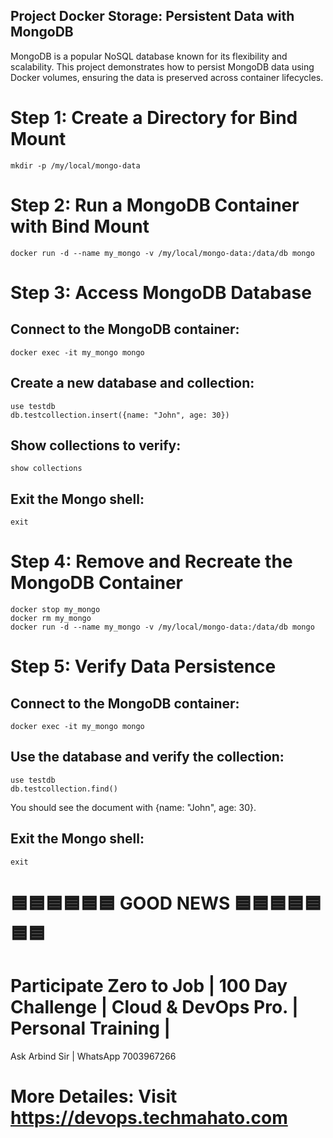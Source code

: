 ## Project Docker Storage: Persistent Data with MongoDB
MongoDB is a popular NoSQL database known for its flexibility and scalability. This project demonstrates how to persist MongoDB data using Docker volumes, ensuring the data is preserved across container lifecycles.

# Step 1: Create a Directory for Bind Mount
    mkdir -p /my/local/mongo-data

# Step 2: Run a MongoDB Container with Bind Mount
    docker run -d --name my_mongo -v /my/local/mongo-data:/data/db mongo

# Step 3: Access MongoDB Database
## Connect to the MongoDB container:
    docker exec -it my_mongo mongo

## Create a new database and collection:
    use testdb
    db.testcollection.insert({name: "John", age: 30})

## Show collections to verify:
    show collections

## Exit the Mongo shell:
    exit

# Step 4: Remove and Recreate the MongoDB Container
    docker stop my_mongo
    docker rm my_mongo
    docker run -d --name my_mongo -v /my/local/mongo-data:/data/db mongo

# Step 5: Verify Data Persistence
## Connect to the MongoDB container:
    docker exec -it my_mongo mongo

## Use the database and verify the collection:
    use testdb
    db.testcollection.find()

You should see the document with {name: "John", age: 30}.

## Exit the Mongo shell:
    exit


# 🟦🟦🟦🟦🟦🟦 GOOD NEWS 🟦🟦🟦🟦🟦🟦🟦

# Participate Zero to Job | 100 Day Challenge | Cloud & DevOps Pro. | Personal Training |
Ask Arbind Sir | WhatsApp 7003967266
# More Detailes: Visit https://devops.techmahato.com


